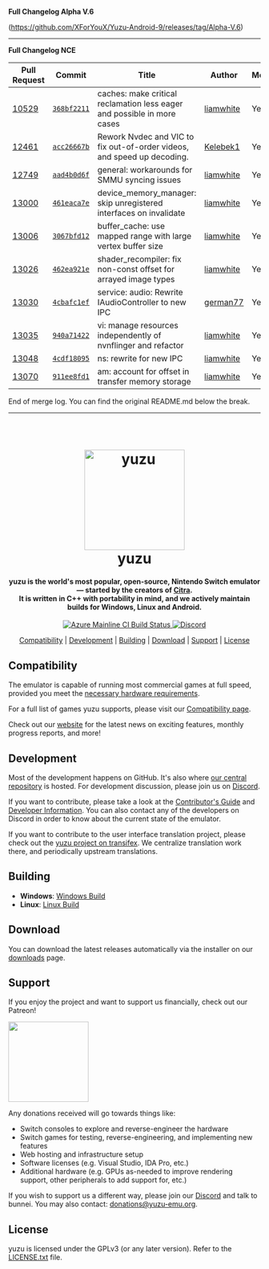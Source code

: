 **Full Changelog Alpha V.6**

(https://github.com/XForYouX/Yuzu-Android-9/releases/tag/Alpha-V.6)

-----

**Full Changelog NCE**

| Pull Request | Commit | Title | Author | Merged? |
|----|----|----|----|----|
| [10529](https://github.com/yuzu-emu/yuzu//pull/10529) | [`368bf2211`](https://github.com/yuzu-emu/yuzu//pull/10529/files) | caches: make critical reclamation less eager and possible in more cases | [liamwhite](https://github.com/liamwhite/) | Yes |
| [12461](https://github.com/yuzu-emu/yuzu//pull/12461) | [`acc26667b`](https://github.com/yuzu-emu/yuzu//pull/12461/files) | Rework Nvdec and VIC to fix out-of-order videos, and speed up decoding. | [Kelebek1](https://github.com/Kelebek1/) | Yes |
| [12749](https://github.com/yuzu-emu/yuzu//pull/12749) | [`aad4b0d6f`](https://github.com/yuzu-emu/yuzu//pull/12749/files) | general: workarounds for SMMU syncing issues | [liamwhite](https://github.com/liamwhite/) | Yes |
| [13000](https://github.com/yuzu-emu/yuzu//pull/13000) | [`461eaca7e`](https://github.com/yuzu-emu/yuzu//pull/13000/files) | device_memory_manager: skip unregistered interfaces on invalidate | [liamwhite](https://github.com/liamwhite/) | Yes |
| [13006](https://github.com/yuzu-emu/yuzu//pull/13006) | [`3067bfd12`](https://github.com/yuzu-emu/yuzu//pull/13006/files) | buffer_cache: use mapped range with large vertex buffer size | [liamwhite](https://github.com/liamwhite/) | Yes |
| [13026](https://github.com/yuzu-emu/yuzu//pull/13026) | [`462ea921e`](https://github.com/yuzu-emu/yuzu//pull/13026/files) |  shader_recompiler: fix non-const offset for arrayed image types  | [liamwhite](https://github.com/liamwhite/) | Yes |
| [13030](https://github.com/yuzu-emu/yuzu//pull/13030) | [`4cbafc1ef`](https://github.com/yuzu-emu/yuzu//pull/13030/files) | service: audio: Rewrite IAudioController to new IPC | [german77](https://github.com/german77/) | Yes |
| [13035](https://github.com/yuzu-emu/yuzu//pull/13035) | [`940a71422`](https://github.com/yuzu-emu/yuzu//pull/13035/files) | vi: manage resources independently of nvnflinger and refactor | [liamwhite](https://github.com/liamwhite/) | Yes |
| [13048](https://github.com/yuzu-emu/yuzu//pull/13048) | [`4cdf18095`](https://github.com/yuzu-emu/yuzu//pull/13048/files) | ns: rewrite for new IPC | [liamwhite](https://github.com/liamwhite/) | Yes |
| [13070](https://github.com/yuzu-emu/yuzu//pull/13070) | [`911ee8fd1`](https://github.com/yuzu-emu/yuzu//pull/13070/files) | am: account for offset in transfer memory storage | [liamwhite](https://github.com/liamwhite/) | Yes |


End of merge log. You can find the original README.md below the break.

-----

<!--
SPDX-FileCopyrightText: 2018 yuzu Emulator Project
SPDX-License-Identifier: GPL-2.0-or-later
-->

<h1 align="center">
  <br>
  <a href="https://yuzu-emu.org/"><img src="https://raw.githubusercontent.com/yuzu-emu/yuzu-assets/master/icons/icon.png" alt="yuzu" width="200"></a>
  <br>
  <b>yuzu</b>
  <br>
</h1>

<h4 align="center"><b>yuzu</b> is the world's most popular, open-source, Nintendo Switch emulator — started by the creators of <a href="https://citra-emu.org" target="_blank">Citra</a>.
<br>
It is written in C++ with portability in mind, and we actively maintain builds for Windows, Linux and Android.
</h4>

<p align="center">
    <a href="https://dev.azure.com/yuzu-emu/yuzu/">
        <img src="https://dev.azure.com/yuzu-emu/yuzu/_apis/build/status/yuzu%20mainline?branchName=master"
            alt="Azure Mainline CI Build Status">
    </a>
    <a href="https://discord.com/invite/u77vRWY">
        <img src="https://img.shields.io/discord/398318088170242053?color=5865F2&label=yuzu&logo=discord&logoColor=white"
            alt="Discord">
    </a>
</p>

<p align="center">
  <a href="#compatibility">Compatibility</a> |
  <a href="#development">Development</a> |
  <a href="#building">Building</a> |
  <a href="#download">Download</a> |
  <a href="#support">Support</a> |
  <a href="#license">License</a>
</p>

## Compatibility

The emulator is capable of running most commercial games at full speed, provided you meet the [necessary hardware requirements](https://yuzu-emu.org/help/quickstart/#hardware-requirements).

For a full list of games yuzu supports, please visit our [Compatibility page](https://yuzu-emu.org/game/).

Check out our [website](https://yuzu-emu.org/) for the latest news on exciting features, monthly progress reports, and more!

## Development

Most of the development happens on GitHub. It's also where [our central repository](https://github.com/yuzu-emu/yuzu) is hosted. For development discussion, please join us on [Discord](https://discord.com/invite/u77vRWY).

If you want to contribute, please take a look at the [Contributor's Guide](https://github.com/yuzu-emu/yuzu/wiki/Contributing) and [Developer Information](https://github.com/yuzu-emu/yuzu/wiki/Developer-Information).
You can also contact any of the developers on Discord in order to know about the current state of the emulator.

If you want to contribute to the user interface translation project, please check out the [yuzu project on transifex](https://www.transifex.com/yuzu-emulator/yuzu). We centralize translation work there, and periodically upstream translations.

## Building

* __Windows__: [Windows Build](https://github.com/yuzu-emu/yuzu/wiki/Building-For-Windows)
* __Linux__: [Linux Build](https://github.com/yuzu-emu/yuzu/wiki/Building-For-Linux)

## Download

You can download the latest releases automatically via the installer on our [downloads](https://yuzu-emu.org/downloads/) page.


## Support

If you enjoy the project and want to support us financially, check out our Patreon!

<a href="https://www.patreon.com/yuzuteam">
    <img src="https://c5.patreon.com/external/logo/become_a_patron_button@2x.png" width="160">
</a>

Any donations received will go towards things like:
* Switch consoles to explore and reverse-engineer the hardware
* Switch games for testing, reverse-engineering, and implementing new features
* Web hosting and infrastructure setup
* Software licenses (e.g. Visual Studio, IDA Pro, etc.)
* Additional hardware (e.g. GPUs as-needed to improve rendering support, other peripherals to add support for, etc.)

If you wish to support us a different way, please join our [Discord](https://discord.gg/u77vRWY) and talk to bunnei. You may also contact: donations@yuzu-emu.org.

## License

yuzu is licensed under the GPLv3 (or any later version). Refer to the [LICENSE.txt](https://github.com/yuzu-emu/yuzu/blob/master/LICENSE.txt) file.
